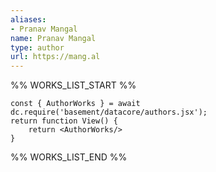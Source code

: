 ```yaml
---
aliases:
- Pranav Mangal
name: Pranav Mangal
type: author
url: https://mang.al
---
```



%% WORKS_LIST_START %%

```datacorejsx
const { AuthorWorks } = await dc.require('basement/datacore/authors.jsx');
return function View() {
    return <AuthorWorks/>
}
```
%% WORKS_LIST_END %%